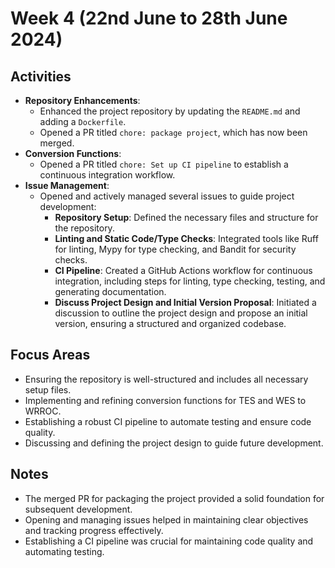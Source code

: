 # Week 4 (22nd June to 28th June 2024)

## Activities

- **Repository Enhancements**:
  - Enhanced the project repository by updating the `README.md` and adding a `Dockerfile`.
  - Opened a PR titled `chore: package project`, which has now been merged.
- **Conversion Functions**:
  - Opened a PR titled `chore: Set up CI pipeline` to establish a continuous integration workflow.
- **Issue Management**:
  - Opened and actively managed several issues to guide project development:
    - **Repository Setup**: Defined the necessary files and structure for the repository.
    - **Linting and Static Code/Type Checks**: Integrated tools like Ruff for linting, Mypy for type checking, and Bandit for security checks.
    - **CI Pipeline**: Created a GitHub Actions workflow for continuous integration, including steps for linting, type checking, testing, and generating documentation.
    - **Discuss Project Design and Initial Version Proposal**: Initiated a discussion to outline the project design and propose an initial version, ensuring a structured and organized codebase.

## Focus Areas

- Ensuring the repository is well-structured and includes all necessary setup files.
- Implementing and refining conversion functions for TES and WES to WRROC.
- Establishing a robust CI pipeline to automate testing and ensure code quality.
- Discussing and defining the project design to guide future development.

## Notes

- The merged PR for packaging the project provided a solid foundation for subsequent development.
- Opening and managing issues helped in maintaining clear objectives and tracking progress effectively.
- Establishing a CI pipeline was crucial for maintaining code quality and automating testing.
